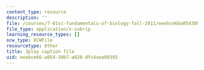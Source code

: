 ```yaml
---
content_type: resource
description: ''
file: /courses/7-01sc-fundamentals-of-biology-fall-2011/eeebce66a05430b7a828dfc4aea09393_1eGsdK1fPLM.srt
file_type: application/x-subrip
learning_resource_types: []
ocw_type: OCWFile
resourcetype: Other
title: 3play caption file
uid: eeebce66-a054-30b7-a828-dfc4aea09393
---
```

